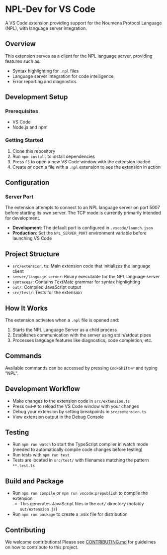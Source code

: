# NPL-Dev for VS Code

A VS Code extension providing support for the Noumena Protocol Language (NPL), with language server integration.

## Overview

This extension serves as a client for the NPL language server, providing features such as:

- Syntax highlighting for `.npl` files
- Language server integration for code intelligence
- Error reporting and diagnostics

## Development Setup

### Prerequisites

- VS Code
- Node.js and npm

### Getting Started

1. Clone this repository
2. Run `npm install` to install dependencies
3. Press `F5` to open a new VS Code window with the extension loaded
4. Create or open a file with a `.npl` extension to see the extension in action

## Configuration

### Server Port

The extension attempts to connect to an NPL language server on port 5007 before starting its own server. The TCP mode is currently primarily intended for development.

- **Development**: The default port is configured in `.vscode/launch.json`
- **Production**: Set the `NPL_SERVER_PORT` environment variable before launching VS Code

## Project Structure

- `src/extension.ts`: Main extension code that initializes the language client
- `server/language-server`: Binary executable for the NPL language server
- `syntaxes/`: Contains TextMate grammar for syntax highlighting
- `out/`: Compiled JavaScript output
- `src/test/`: Tests for the extension

## How It Works

The extension activates when a `.npl` file is opened and:

1. Starts the NPL Language Server as a child process
2. Establishes communication with the server using stdin/stdout pipes
3. Processes language features like diagnostics, code completion, etc.

## Commands

Available commands can be accessed by pressing `Cmd+Shift+P` and typing "NPL".

## Development Workflow

- Make changes to the extension code in `src/extension.ts`
- Press `Cmd+R` to reload the VS Code window with your changes
- Debug your extension by setting breakpoints in `src/extension.ts`
- View extension output in the Debug Console

## Testing

- Run `npm run watch` to start the TypeScript compiler in watch mode (needed to automatically compile code changes before testing)
- Run tests with `npm run test`
- Tests are located in `src/test/` with filenames matching the pattern `**.test.ts`

## Build and Package

- Run `npm run compile` or `npm run vscode:prepublish` to compile the extension
  - This generates JavaScript files in the `out/` directory (notably `out/extension.js`)
- Run `npm run package` to create a .vsix file for distribution

## Contributing

We welcome contributions! Please see [CONTRIBUTING.md](CONTRIBUTING.md) for guidelines on how to contribute to this project.
